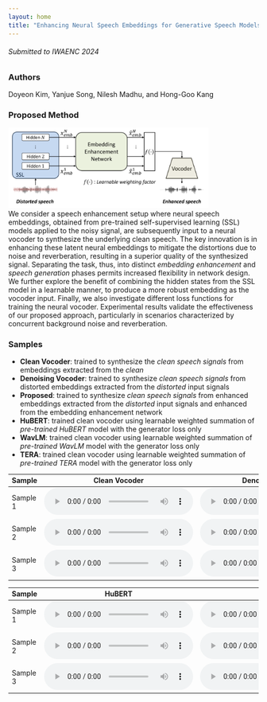 ```yaml
---
layout: home
title: "Enhancing Neural Speech Embeddings for Generative Speech Models"
---
```

###### Submitted to IWAENC 2024

### Authors

Doyeon Kim, Yanjue Song, Nilesh Madhu, and Hong-Goo Kang

### Proposed Method

<img src="overall.png" width="80%" height="30%" title="px(픽셀) 크기 설정" alt="Proposed framework overview"></img>\
We consider a speech enhancement setup where neural speech embeddings, obtained from pre-trained self-supervised learning (SSL) models applied to the noisy signal, are subsequently input to a neural vocoder to synthesize the underlying clean speech. The key innovation is in enhancing these latent neural embeddings to mitigate the distortions due to noise and reverberation, resulting in a superior quality of the synthesized signal. Separating the task, thus, into distinct _embedding enhancement_ and _speech generation_ phases permits increased flexibility in network design. We further explore the benefit of combining the hidden states from the SSL model in a learnable manner, to produce a more robust embedding as the vocoder input. Finally, we also investigate different loss functions for training the neural vocoder. Experimental results validate the effectiveness of our proposed approach, particularly in scenarios characterized by concurrent background noise and reverberation. 

### Samples
- __Clean Vocoder__: trained to synthesize the *clean speech signals* from embeddings extracted from the *clean* 
- __Denoising Vocoder__: trained to synthesize *clean speech signals* from distorted embeddings extracted from the *distorted* input signals 
- __Proposed__: trained to synthesize *clean speech signals* from enhanced embeddings extracted from the *distorted* input signals and enhanced from the embedding enhancement network 
- __HuBERT__: trained clean vocoder using learnable weighted summation of *pre-trained HuBERT* model with the generator loss only 
- __WavLM__: trained clean vocoder using learnable weighted summation of *pre-trained WavLM* model with the generator loss only 
- __TERA__: trained clean vocoder using learnable weighted summation of *pre-trained TERA* model with the generator loss only 

<table>
  <thead>
    <tr>
      <th>Sample</th>
      <th>Clean Vocoder</th>
      <th>Denoising Vocoder</th>
      <th>Proposed</th>
    </tr>
  </thead>
  <tbody>
    <tr>
      <td>Sample 1</td>
      <td><audio controls  src="samples/demo_samples/cleanvocoder_p232_006.wav"> </audio></td>
      <td><audio controls  src="samples/demo_samples/denoising_p232_006.wav"> </audio></td>
      <td><audio controls  src="samples/demo_samples/proposed_p232_006.wav"> </audio></td>
    </tr>
    <tr>
      <td>Sample 2</td>
      <td><audio controls  src="samples/demo_samples/cleanvocoder_p232_200.wav"> </audio></td>
      <td><audio controls  src="samples/demo_samples/denoising_p232_200.wav"> </audio></td>
      <td><audio controls  src="samples/demo_samples/proposed_p232_200.wav"> </audio></td>
    </tr>
    <tr>
      <td>Sample 3</td>
      <td><audio controls  src="samples/demo_samples/cleanvocoder_p257_044.wav"> </audio></td>
      <td><audio controls  src="samples/demo_samples/denoising_p257_044.wav"> </audio></td>
      <td><audio controls  src="samples/demo_samples/proposed_p257_044.wav"> </audio></td>
      </tr>
  </tbody>
</table>



<table>
  <thead>
    <tr>
      <th>Sample</th>
      <th>HuBERT</th>
      <th>WavLM</th>
      <th>TERA</th>
    </tr>
  </thead>
  <tbody>
    <tr>
      <td>Sample 1</td>
      <td><audio controls  src="samples/demo_samples/hubert_p232_014.wav"></audio></td>
      <td><audio controls  src="samples/demo_samples/wavlm_p232_014.wav"> </audio></td>
      <td><audio controls  src="samples/demo_samples/tera_p232_014.wav"> </audio></td>
    </tr>
    <tr>
      <td>Sample 2</td>
      <td><audio controls  src="samples/demo_samples/hubert_p232_363.wav"></audio></td>
      <td><audio controls  src="samples/demo_samples/wavlm_p232_363.wav"> </audio></td>
      <td><audio controls  src="samples/demo_samples/tera_p232_363.wav"> </audio></td>
    </tr>
    <tr>
      <td>Sample 3</td>
      <td><audio controls  src="samples/demo_samples/hubert_p257_429.wav"></audio></td>
      <td><audio controls  src="samples/demo_samples/wavlm_p257_429.wav"> </audio></td>
      <td><audio controls  src="samples/demo_samples/tera_p257_429.wav"> </audio></td>
    </tr>
  </tbody>
</table>
